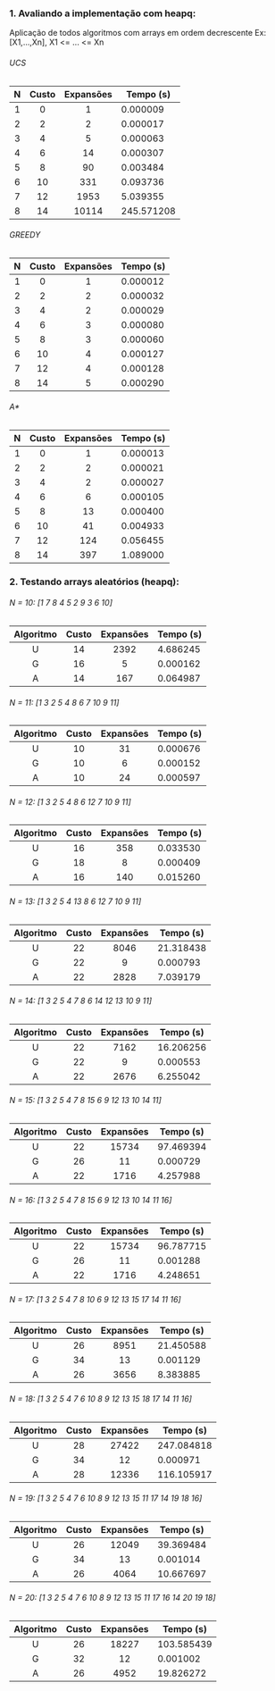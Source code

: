 ### 1. Avaliando a implementação com heapq:

Aplicação de todos algoritmos com arrays em ordem decrescente
Ex: [X1,...,Xn], X1 <= ... <= Xn

###### UCS

|  N  | Custo | Expansões | Tempo (s)  |
| :-: | :---: | :-------: | ---------- |
|  1  |   0   |     1     | 0.000009   |
|  2  |   2   |     2     | 0.000017   |
|  3  |   4   |     5     | 0.000063   |
|  4  |   6   |    14     | 0.000307   |
|  5  |   8   |    90     | 0.003484   |
|  6  |  10   |    331    | 0.093736   |
|  7  |  12   |   1953    | 5.039355   |
|  8  |  14   |   10114   | 245.571208 |

###### GREEDY

|  N  | Custo | Expansões | Tempo (s) |
| :-: | :---: | :-------: | --------- |
|  1  |   0   |     1     | 0.000012  |
|  2  |   2   |     2     | 0.000032  |
|  3  |   4   |     2     | 0.000029  |
|  4  |   6   |     3     | 0.000080  |
|  5  |   8   |     3     | 0.000060  |
|  6  |  10   |     4     | 0.000127  |
|  7  |  12   |     4     | 0.000128  |
|  8  |  14   |     5     | 0.000290  |

###### A\*

|  N  | Custo | Expansões | Tempo (s) |
| :-: | :---: | :-------: | --------- |
|  1  |   0   |     1     | 0.000013  |
|  2  |   2   |     2     | 0.000021  |
|  3  |   4   |     2     | 0.000027  |
|  4  |   6   |     6     | 0.000105  |
|  5  |   8   |    13     | 0.000400  |
|  6  |  10   |    41     | 0.004933  |
|  7  |  12   |    124    | 0.056455  |
|  8  |  14   |    397    | 1.089000  |

### 2. Testando arrays aleatórios (heapq):

###### N = 10: [1 7 8 4 5 2 9 3 6 10]

| Algoritmo | Custo | Expansões | Tempo (s) |
| :-------: | :---: | :-------: | --------- |
|     U     |  14   |   2392    | 4.686245  |
|     G     |  16   |     5     | 0.000162  |
|     A     |  14   |    167    | 0.064987  |

###### N = 11: [1 3 2 5 4 8 6 7 10 9 11]

| Algoritmo | Custo | Expansões | Tempo (s) |
| :-------: | :---: | :-------: | --------- |
|     U     |  10   |    31     | 0.000676  |
|     G     |  10   |     6     | 0.000152  |
|     A     |  10   |    24     | 0.000597  |

###### N = 12: [1 3 2 5 4 8 6 12 7 10 9 11]

| Algoritmo | Custo | Expansões | Tempo (s) |
| :-------: | :---: | :-------: | --------- |
|     U     |  16   |    358    | 0.033530  |
|     G     |  18   |     8     | 0.000409  |
|     A     |  16   |    140    | 0.015260  |

###### N = 13: [1 3 2 5 4 13 8 6 12 7 10 9 11]

| Algoritmo | Custo | Expansões | Tempo (s) |
| :-------: | :---: | :-------: | --------- |
|     U     |  22   |   8046    | 21.318438 |
|     G     |  22   |     9     | 0.000793  |
|     A     |  22   |   2828    | 7.039179  |

###### N = 14: [1 3 2 5 4 7 8 6 14 12 13 10 9 11]

| Algoritmo | Custo | Expansões | Tempo (s) |
| :-------: | :---: | :-------: | --------- |
|     U     |  22   |   7162    | 16.206256 |
|     G     |  22   |     9     | 0.000553  |
|     A     |  22   |   2676    | 6.255042  |

###### N = 15: [1 3 2 5 4 7 8 15 6 9 12 13 10 14 11]

| Algoritmo | Custo | Expansões | Tempo (s) |
| :-------: | :---: | :-------: | --------- |
|     U     |  22   |   15734   | 97.469394 |
|     G     |  26   |    11     | 0.000729  |
|     A     |  22   |   1716    | 4.257988  |

###### N = 16: [1 3 2 5 4 7 8 15 6 9 12 13 10 14 11 16]

| Algoritmo | Custo | Expansões | Tempo (s) |
| :-------: | :---: | :-------: | --------- |
|     U     |  22   |   15734   | 96.787715 |
|     G     |  26   |    11     | 0.001288  |
|     A     |  22   |   1716    | 4.248651  |

###### N = 17: [1 3 2 5 4 7 8 10 6 9 12 13 15 17 14 11 16]

| Algoritmo | Custo | Expansões | Tempo (s) |
| :-------: | :---: | :-------: | --------- |
|     U     |  26   |   8951    | 21.450588 |
|     G     |  34   |    13     | 0.001129  |
|     A     |  26   |   3656    | 8.383885  |

###### N = 18: [1 3 2 5 4 7 6 10 8 9 12 13 15 18 17 14 11 16]

| Algoritmo | Custo | Expansões | Tempo (s)  |
| :-------: | :---: | :-------: | ---------- |
|     U     |  28   |   27422   | 247.084818 |
|     G     |  34   |    12     | 0.000971   |
|     A     |  28   |   12336   | 116.105917 |

###### N = 19: [1 3 2 5 4 7 6 10 8 9 12 13 15 11 17 14 19 18 16]

| Algoritmo | Custo | Expansões | Tempo (s) |
| :-------: | :---: | :-------: | --------- |
|     U     |  26   |   12049   | 39.369484 |
|     G     |  34   |    13     | 0.001014  |
|     A     |  26   |   4064    | 10.667697 |

###### N = 20: [1 3 2 5 4 7 6 10 8 9 12 13 15 11 17 16 14 20 19 18]

| Algoritmo | Custo | Expansões | Tempo (s)  |
| :-------: | :---: | :-------: | ---------- |
|     U     |  26   |   18227   | 103.585439 |
|     G     |  32   |    12     | 0.001002   |
|     A     |  26   |   4952    | 19.826272  |
